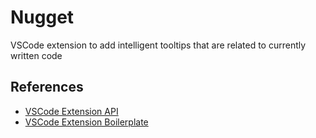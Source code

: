 # Nugget

VSCode extension to add intelligent tooltips that are related to currently written code


## References

- [VSCode Extension API](https://code.visualstudio.com/api)
- [VSCode Extension Boilerplate](https://github.com/tjx666/vscode-extension-boilerplate)
